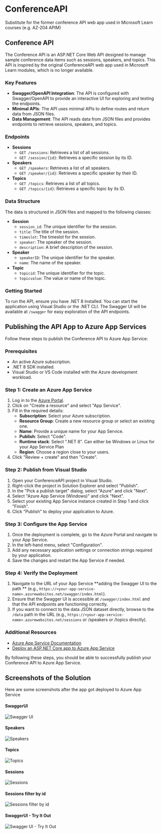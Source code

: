 # ConferenceAPI
Substitute for the former conference API web app used in Microsoft Learn courses (e.g. AZ-204 APIM)

## Conference API

The Conference API is an ASP.NET Core Web API designed to manage sample conference data items such as sessions, speakers, and topics. This API is inspired by the original ConferenceAPI web app used in Microsoft Learn modules, which is no longer available.

### Key Features

- **Swagger/OpenAPI Integration**: The API is configured with Swagger/OpenAPI to provide an interactive UI for exploring and testing the endpoints.
- **Minimal APIs**: The API uses minimal APIs to define routes and return data from JSON files.
- **Data Management**: The API reads data from JSON files and provides endpoints to retrieve sessions, speakers, and topics.

### Endpoints

- **Sessions**
  - `GET /sessions`: Retrieves a list of all sessions.
  - `GET /session/{id}`: Retrieves a specific session by its ID.
- **Speakers**
  - `GET /speakers`: Retrieves a list of all speakers.
  - `GET /speaker/{id}`: Retrieves a specific speaker by their ID.
- **Topics**
  - `GET /topics`: Retrieves a list of all topics.
  - `GET /topics/{id}`: Retrieves a specific topic by its ID.

### Data Structure

The data is structured in JSON files and mapped to the following classes:

- **Session**
  - `session_id`: The unique identifier for the session.
  - `title`: The title of the session.
  - `timeslot`: The timeslot for the session.
  - `speaker`: The speaker of the session.
  - `description`: A brief description of the session.
- **Speaker**
  - `speakerID`: The unique identifier for the speaker.
  - `name`: The name of the speaker.
- **Topic**
  - `topicid`: The unique identifier for the topic.
  - `topicvalue`: The value or name of the topic.

### Getting Started

To run the API, ensure you have .NET 8 installed. You can start the application using Visual Studio or the .NET CLI. The Swagger UI will be available at `/swagger` for easy exploration of the API endpoints.

## Publishing the API App to Azure App Services

Follow these steps to publish the Conference API to Azure App Service:

### Prerequisites

- An active Azure subscription.
- .NET 8 SDK installed.
- Visual Studio or VS Code installed with the Azure development workload.

### Step 1: Create an Azure App Service

1. Log in to the [Azure Portal](https://portal.azure.com/).
2. Click on "Create a resource" and select "App Service".
3. Fill in the required details:
   - **Subscription**: Select your Azure subscription.
   - **Resource Group**: Create a new resource group or select an existing one.
   - **Name**: Provide a unique name for your App Service.
   - **Publish**: Select "Code".
   - **Runtime stack**: Select ".NET 8". Can either be Windows or Linux for your App Service Plan
   - **Region**: Choose a region close to your users.
4. Click "Review + create" and then "Create".

### Step 2: Publish from Visual Studio

1. Open your ConferenceAPI project in Visual Studio.
2. Right-click the project in Solution Explorer and select "Publish".
3. In the "Pick a publish target" dialog, select "Azure" and click "Next".
4. Select "Azure App Service (Windows)" and click "Next".
5. Select your existing App Service instance created in Step 1 and click "Finish".
6. Click "Publish" to deploy your application to Azure.

### Step 3: Configure the App Service

1. Once the deployment is complete, go to the Azure Portal and navigate to your App Service.
2. In the left-hand menu, select "Configuration".
3. Add any necessary application settings or connection strings required by your application.
4. Save the changes and restart the App Service if needed.

### Step 4: Verify the Deployment

1. Navigate to the URL of your App Service **adding the Swagger UI to the path ** (e.g., `https://<your-app-service-name>.azurewebsites.net/swagger/index.html`).
2. Ensure that the Swagger UI is accessible at `/swagger/index.html` and that the API endpoints are functioning correctly.
3. If you want to connect to the data JSON dataset directly, browse to the `/data` path in the URL (e.g., `https://<your-app-service-name>.azurewebsites.net/sessions` or /speakers or /topics directly).

### Additional Resources

- [Azure App Service Documentation](https://docs.microsoft.com/en-us/azure/app-service/)
- [Deploy an ASP.NET Core app to Azure App Service](https://docs.microsoft.com/en-us/azure/app-service/quickstart-dotnetcore)

By following these steps, you should be able to successfully publish your Conference API to Azure App Service.

## Screenshots of the Solution

Here are some screenshots after the app got deployed to Azure App Service

#### SwaggerUI
![Swagger UI](/images/SwaggerUI.png)

#### Speakers
![Speakers](/images/Speakers_Endpoint.png)

#### Topics
![Topics](/images/Topics_Endpoint.png)

#### Sessions
![Sessions](/images/Sessions_Endpoint.png)

#### Sessions filter by id
![Sessions filter by id](/images/Session_id_Endpoint.png)

#### SwaggerUI - Try It Out
![Swagger UI - Try It Out](/images/SwaggerUI_TryOut_Speakers.png)